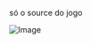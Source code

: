 só o source do jogo

![Image](https://github.com/user-attachments/assets/b6395aeb-94be-4ed6-a361-c7658edb2321)
